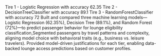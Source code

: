 
Tire 1 - Logistic Regression with accuracy 62.35 
Tire 2 - DecisionTreeClassifier with accuracy 89.1
Tire 3 - RandomForestClassifier with accuracy 72 
Built and compared three machine learning models—Logistic Regression (62.35%), Decision Tree (89.1%), and Random Forest (72%)—to predict passenger behavior for lounge eligibility classification,Segmented passengers by travel patterns and complexity, aligning model choice with behavioral traits (e.g., business vs. leisure travelers).
Provided model-driven justifications for each tier, enabling data-backed lounge access predictions based on customer profiles.
